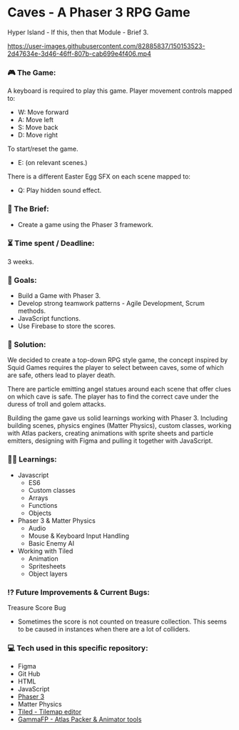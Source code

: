 # Caves - A Phaser 3 RPG Game

Hyper Island - If this, then that Module - Brief 3.

https://user-images.githubusercontent.com/82885837/150153523-2d47634e-3d46-46ff-807b-cab699e4f406.mp4

### :video_game: The Game:

A keyboard is required to play this game. Player movement controls mapped to:

- W: Move forward
- A: Move left
- S: Move back
- D: Move right

To start/reset the game.

- E: (on relevant scenes.)

There is a different Easter Egg SFX on each scene mapped to:

- Q: Play hidden sound effect.

### :open_file_folder: The Brief:

- Create a game using the Phaser 3 framework.

### :hourglass_flowing_sand: Time spent / Deadline:

3 weeks.

### :dart: Goals:

- Build a Game with Phaser 3.
- Develop strong teamwork patterns - Agile Development, Scrum methods.
- JavaScript functions.
- Use Firebase to store the scores.

### :mechanical_arm: Solution:

We decided to create a top-down RPG style game, the concept inspired by Squid Games requires the player to select between caves, some of which are safe, others lead to player death.

There are particle emitting angel statues around each scene that offer clues on which cave is safe. The player has to find the correct cave under the duress of troll and golem attacks.

Building the game gave us solid learnings working with Phaser 3. Including building scenes, physics engines (Matter Physics), custom classes, working with Atlas packers, creating animations with sprite sheets and particle emitters, designing with Figma and pulling it together with JavaScript.

### :man_student: Learnings:

- Javascript
  - ES6
  - Custom classes
  - Arrays
  - Functions
  - Objects
- Phaser 3 & Matter Physics
  - Audio
  - Mouse & Keyboard Input Handling
  - Basic Enemy AI
- Working with Tiled
  - Animation
  - Spritesheets
  - Object layers

### :interrobang: Future Improvements & Current Bugs:

Treasure Score Bug

- Sometimes the score is not counted on treasure collection. This seems to be caused in instances when there are a lot of colliders.

### :computer: Tech used in this specific repository:

- Figma
- Git Hub
- HTML
- JavaScript
- [Phaser 3](https://phaser.io/phaser3)
- Matter Physics
- [Tiled - Tilemap editor](https://www.mapeditor.org/)
- [GammaFP - Atlas Packer & Animator tools](https://gammafp.com/tools)
